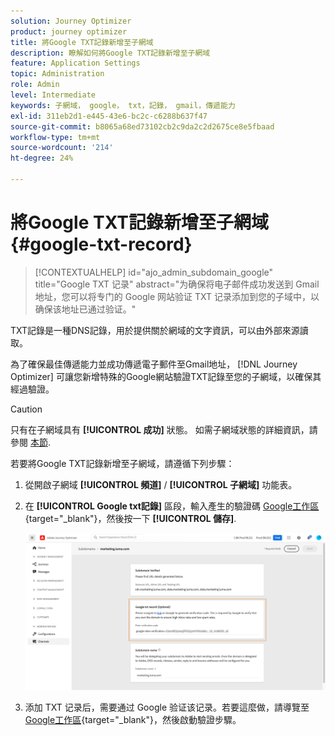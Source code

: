 ```yaml
---
solution: Journey Optimizer
product: journey optimizer
title: 將Google TXT記錄新增至子網域
description: 瞭解如何將Google TXT記錄新增至子網域
feature: Application Settings
topic: Administration
role: Admin
level: Intermediate
keywords: 子網域， google， txt，記錄， gmail，傳遞能力
exl-id: 311eb2d1-e445-43e6-bc2c-c6288b637f47
source-git-commit: b8065a68ed73102cb2c9da2c2d2675ce8e5fbaad
workflow-type: tm+mt
source-wordcount: '214'
ht-degree: 24%

---
```


# 將Google TXT記錄新增至子網域 {#google-txt-record}

>[!CONTEXTUALHELP]
>id="ajo_admin_subdomain_google"
>title="Google TXT 记录"
>abstract="为确保将电子邮件成功发送到 Gmail 地址，您可以将专门的 Google 网站验证 TXT 记录添加到您的子域中，以确保该地址已通过验证。"

TXT記錄是一種DNS記錄，用於提供關於網域的文字資訊，可以由外部來源讀取。

為了確保最佳傳遞能力並成功傳遞電子郵件至Gmail地址， [!DNL Journey Optimizer] 可讓您新增特殊的Google網站驗證TXT記錄至您的子網域，以確保其經過驗證。

>[!CAUTION]
>
> 只有在子網域具有 **[!UICONTROL 成功]** 狀態。 如需子網域狀態的詳細資訊，請參閱 [本節](about-subdomain-delegation.md#access-delegated-subdomains).

若要將Google TXT記錄新增至子網域，請遵循下列步驟：

1. 從開啟子網域 **[!UICONTROL 頻道]** / **[!UICONTROL 子網域]** 功能表。

1. 在 **[!UICONTROL Google txt記錄]** 區段，輸入產生的驗證碼 [Google工作區](https://support.google.com/a/answer/183895){target="_blank"}<!--G Suite Admin tools-->，然後按一下 **[!UICONTROL 儲存]**.

   ![](assets/subdomain-google-txt.png)

1. 添加 TXT 记录后，需要通过 Google 验证该记录。若要這麼做，請導覽至 [Google工作區](https://support.google.com/a/answer/183895){target="_blank"}<!--G Suite Admin tools-->，然後啟動驗證步驟。
